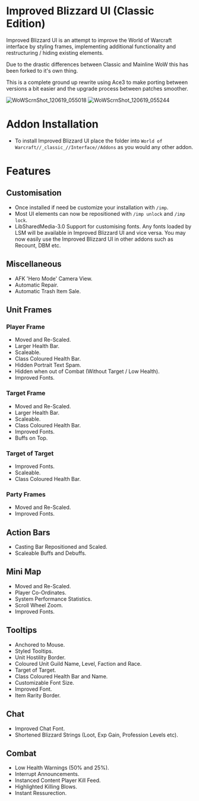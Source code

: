 Improved Blizzard UI (Classic Edition)
====================

Improved Blizzard UI is an attempt to improve the World of Warcraft interface by styling frames, implementing additional functionality and restructuring / hiding existing elements.

Due to the drastic differences between Classic and Mainline WoW this has been forked to it's own thing.

This is a complete ground up rewrite using Ace3 to make porting between versions a bit easier and the upgrade process between patches smoother.

![WoWScrnShot_120619_055018](https://user-images.githubusercontent.com/7526918/70299451-d74ba100-17ec-11ea-88fa-640d90643ef2.jpg)
![WoWScrnShot_120619_055244](https://user-images.githubusercontent.com/7526918/70299456-d9156480-17ec-11ea-876f-912ddc83ed88.jpg)

# Addon Installation

* To install Improved Blizzard UI place the folder into `World of Warcraft//_classic_//Interface//Addons` as you would any other addon.

# Features

## Customisation

* Once installed if need be customize your installation with `/imp`.
* Most UI elements can now be repositioned with `/imp unlock` and `/imp lock`.
* LibSharedMedia-3.0 Support for customising fonts. Any fonts loaded by LSM will be available in Improved Blizzard UI and vice versa. You may now easily use the Improved Blizzard UI in other addons such as Recount, DBM etc.

## Miscellaneous

* AFK 'Hero Mode' Camera View.
* Automatic Repair.
* Automatic Trash Item Sale.

## Unit Frames

### Player Frame

* Moved and Re-Scaled.
* Larger Health Bar.
* Scaleable.
* Class Coloured Health Bar.
* Hidden Portrait Text Spam.
* Hidden when out of Combat (Without Target / Low Health).
* Improved Fonts.

### Target Frame

* Moved and Re-Scaled.
* Larger Health Bar.
* Scaleable.
* Class Coloured Health Bar.
* Improved Fonts.
* Buffs on Top.

### Target of Target

* Improved Fonts.
* Scaleable.
* Class Coloured Health Bar.

### Party Frames

* Moved and Re-Scaled.
* Improved Fonts.

## Action Bars

* Casting Bar Repositioned and Scaled.
* Scaleable Buffs and Debuffs.

## Mini Map

* Moved and Re-Scaled.
* Player Co-Ordinates.
* System Performance Statistics.
* Scroll Wheel Zoom.
* Improved Fonts.

## Tooltips

* Anchored to Mouse.
* Styled Tooltips.
* Unit Hostility Border.
* Coloured Unit Guild Name, Level, Faction and Race.
* Target of Target.
* Class Coloured Health Bar and Name.
* Customizable Font Size.
* Improved Font.
* Item Rarity Border.

## Chat

* Improved Chat Font.
* Shortened Blizzard Strings (Loot, Exp Gain, Profession Levels etc).

## Combat

* Low Health Warnings (50% and 25%).
* Interrupt Announcements.
* Instanced Content Player Kill Feed.
* Highlighted Killing Blows.
* Instant Ressurection.
